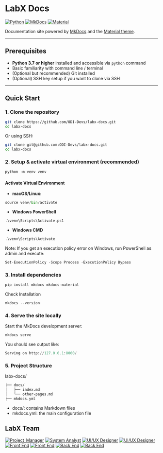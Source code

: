 # LabX Docs

[![Python](https://img.shields.io/badge/python-3.7%2B-blue)](https://www.python.org/)
[![MkDocs](https://img.shields.io/badge/mkdocs-latest-green)](https://www.mkdocs.org/)
[![Material](https://img.shields.io/badge/theme-material-blueviolet)](https://squidfunk.github.io/mkdocs-material/)

Documentation site powered by [MkDocs](https://www.mkdocs.org/) and the [Material theme](https://squidfunk.github.io/mkdocs-material/).

---

## Prerequisites

- **Python 3.7 or higher** installed and accessible via `python` command  
- Basic familiarity with command line / terminal  
- (Optional but recommended) Git installed  
- (Optional) SSH key setup if you want to clone via SSH

---

## Quick Start

### 1. Clone the repository

```bash
git clone https://github.com/ODI-Devs/labx-docs.git
cd labx-docs
```

Or using SSH:
```bash
git clone git@github.com:ODI-Devs/labx-docs.git
cd labx-docs
```



### 2. Setup & activate virtual environment (recommended)
```py
python -m venv venv
```
#### Activate Virtual Environment
- **macOS/Linux:**
```py
source venv/bin/activate
```

- **Windows PowerShell**
```py
.\venv\Scripts\Activate.ps1
```
- **Windows CMD**
```py
.\venv\Scripts\Activate
```

Note: If you get an execution policy error on Windows, run PowerShell as admin and execute:
```py
Set-ExecutionPolicy -Scope Process -ExecutionPolicy Bypass
```

### 3. Install dependencies
```py
pip install mkdocs mkdocs-material
```

Check Installation
```py
mkdocs --version
```


### 4. Serve the site locally
Start the MkDocs development server:
```py
mkdocs serve
```
You should see output like:
```py
Serving on http://127.0.0.1:8000/
```


### 5. Project Structure 
labx-docs/
```bash
├── docs/
│   ├── index.md
│   └── other-pages.md
├── mkdocs.yml
```
- docs/: contains Markdown files
- mkdocs.yml: the main configuration file

## LabX Team
[![Project_Manager](https://img.shields.io/badge/John_Matthew_Dino-Project_Manager-blue)]()
[![System Analyst](https://img.shields.io/badge/Josiah_Viernes-System_Analyst-red)]()
[![UI/UX Designer](https://img.shields.io/badge/Armbel_Bernal-UI/UX_Designer-green)]()
[![UI/UX Designer](https://img.shields.io/badge/Jane_Maqui_Segismundo-UI/UX_Designer-green)]()
[![Front End](https://img.shields.io/badge/Rusty_Gunao-Front_End-cyan)]()
[![Front End](https://img.shields.io/badge/Prince_Jules_Corea-Front_End_Dev-cyan)]()
[![Back End](https://img.shields.io/badge/Justine_Lenard_Sabawil-Back_End_Dev-orange)]()
[![Back End](https://img.shields.io/badge/Rolly_Gilos-Back_End_Dev-orange)]()


























